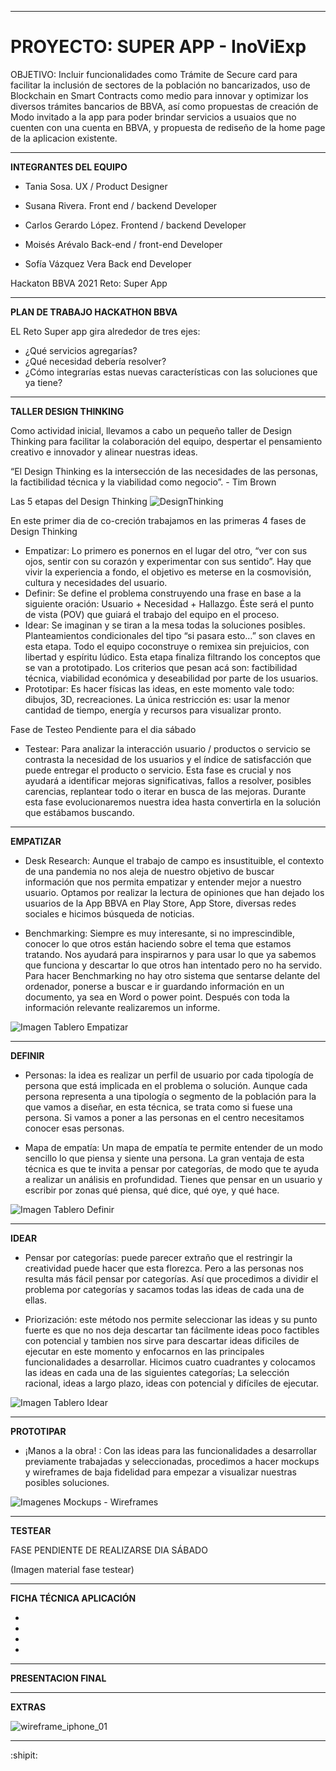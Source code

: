 --------------------------------------
# PROYECTO: SUPER APP - InoViExp
OBJETIVO: Incluir funcionalidades como Trámite de Secure card para facilitar la inclusión de sectores de la población no bancarizados, uso de Blockchain en Smart Contracts como medio para innovar y optimizar los diversos trámites bancarios de BBVA, así como propuestas de creación de Modo invitado a la app para poder brindar servicios a usuaios que no cuenten con una cuenta en BBVA, y propuesta de rediseño de la home page de la aplicacion existente.

--------------------------------------
**INTEGRANTES DEL EQUIPO**
- Tania Sosa.
 UX / Product Designer

- Susana Rivera.
 Front end / backend Developer

- Carlos Gerardo López.
 Frontend / backend Developer

- Moisés Arévalo 
Back-end / front-end Developer

- Sofía Vázquez Vera 
Back end Developer


Hackaton BBVA 2021
Reto: Super App


-----------------------------------------------------------------------------------------------------------------------------------------------------------

 **PLAN DE TRABAJO HACKATHON BBVA**

EL Reto Super app gira alrededor de tres ejes:

 - ¿Qué servicios agregarías? 
 - ¿Qué necesidad debería resolver? 
 - ¿Cómo integrarías estas nuevas características con las soluciones que ya tiene?

-----------------------------------------------------------------------------------------------------------------------------------------------------------

**TALLER DESIGN THINKING**

Como actividad inicial, llevamos a cabo un pequeño taller de Design Thinking para facilitar la colaboración del equipo, despertar el pensamiento creativo e innovador y alinear nuestras ideas.

“El Design Thinking es la intersección de las necesidades de las personas, la factibilidad técnica y la viabilidad como negocio”. - Tim Brown

Las 5 etapas del Design Thinking
![DesignThinking](https://s3.console.aws.amazon.com/s3/object/masmujeresux.mx?region=us-east-1&prefix=img/sara/Design+thinking.jpg)

En este primer dia de co-creción trabajamos en las primeras 4 fases de Design Thinking
- Empatizar: Lo primero es ponernos en el lugar del otro, “ver con sus ojos, sentir con su corazón y experimentar con sus sentido”.
Hay que vivir la experiencia a fondo, el objetivo es meterse en la cosmovisión, cultura y necesidades del usuario.
- Definir: Se define el problema construyendo una frase en base a la siguiente oración: Usuario + Necesidad + Hallazgo.
Éste será el punto de vista (POV) que guiará el trabajo del equipo en el proceso.
- Idear: Se imaginan y se tiran a la mesa todas la soluciones posibles. Planteamientos condicionales del tipo “si pasara esto…” son claves en esta etapa.
Todo el equipo coconstruye o remixea sin prejuicios, con libertad y espíritu lúdico. 
Esta etapa finaliza filtrando los conceptos que se van a prototipado.
Los criterios que pesan acá son: factibilidad técnica, viabilidad económica y deseabilidad por parte de los usuarios.
- Prototipar: Es hacer físicas las ideas, en este momento vale todo: dibujos, 3D, recreaciones.
La única restricción es: usar la menor cantidad de tiempo, energía y recursos para visualizar pronto.

Fase de Testeo Pendiente para el dia sábado
- Testear: Para analizar la interacción usuario / productos o servicio se contrasta la necesidad de los usuarios y el índice de satisfacción que puede entregar el producto o servicio. 
Esta fase es crucial y nos ayudará a identificar mejoras significativas, fallos a resolver, posibles carencias, replantear todo o iterar en busca de las mejoras.
Durante esta fase evolucionaremos nuestra idea hasta convertirla en la solución que estábamos buscando.

-----------------------------------------------------------------------------------------------------------------------------------------------------------

**EMPATIZAR**

- Desk Research: Aunque el trabajo de campo es insustituible, el contexto de una pandemia no nos aleja de nuestro objetivo de buscar información que nos permita empatizar y entender mejor a nuestro usuario. Optamos por realizar la lectura de opiniones que han dejado los usuarios de la App BBVA en Play Store, App Store, diversas redes sociales e hicimos búsqueda de noticias. 

- Benchmarking: Siempre es muy interesante, si no imprescindible, conocer lo que otros están haciendo sobre el tema que estamos tratando. Nos ayudará para inspirarnos y para usar lo que ya sabemos que funciona y descartar lo que otros han intentado pero no ha servido. Para hacer Benchmarking no hay otro sistema que sentarse delante del ordenador, ponerse a buscar e ir guardando información en un documento, ya sea en Word o power point. Después con toda la información relevante realizaremos un informe.

![Imagen Tablero Empatizar](https://s3.console.aws.amazon.com/s3/object/masmujeresux.mx?region=us-east-1&prefix=img/sara/Empatizar.jpg)

------------------------------------------------------------------------------------------------------------------------------------------------------------------------------------------------------------
**DEFINIR**

- Personas: la idea es realizar un perfil de usuario por cada tipología de persona que está implicada en el problema o solución. Aunque cada persona representa a una tipología o segmento de la población para la que vamos a diseñar, en esta técnica, se trata como si fuese una persona. Si vamos a poner a las personas en el centro necesitamos conocer esas personas.

- Mapa de empatía: Un mapa de empatía te permite entender de un modo sencillo lo que piensa y siente una persona. La gran ventaja de esta técnica es que te invita a pensar por categorías, de modo que te ayuda a realizar un análisis en profundidad. Tienes que pensar en un usuario y escribir por zonas qué piensa, qué dice, qué oye, y qué hace. 

![Imagen Tablero Definir](https://s3.console.aws.amazon.com/s3/object/masmujeresux.mx?region=us-east-1&prefix=img/sara/Definir.jpg)


-----------------------------------------------------------------------------------
**IDEAR**

- Pensar por categorías: puede parecer extraño que el restringir la creatividad puede hacer que esta florezca. Pero a las personas nos resulta más fácil pensar por categorías. Así que procedimos a dividir el problema por categorías y sacamos todas las ideas de cada una de ellas.
 

- Priorización: este método nos permite seleccionar las ideas y su punto fuerte es que no nos deja descartar tan fácilmente ideas poco factibles con potencial y tambien nos sirve para descartar ideas dificiles de ejecutar en este momento y enfocarnos en las principales funcionalidades a desarrollar. 
Hicimos cuatro cuadrantes y colocamos las ideas en cada una de las siguientes categorías; La selección racional, ideas a largo plazo, ideas con potencial y difíciles de ejecutar.

![Imagen Tablero Idear](https://s3.amazonaws.com/masmujeresux.mx/img/sara/Idear.jpg)

-----------------------------------------------------------------------------------------------------------------------------------------------------------

**PROTOTIPAR**

- ¡Manos a la obra! : Con las ideas para las funcionalidades a desarrollar previamente trabajadas y seleccionadas, procedimos a hacer mockups y wireframes de baja fidelidad para empezar a visualizar nuestras posibles soluciones.

![Imagenes Mockups - Wireframes](https://s3.amazonaws.com/masmujeresux.mx/img/sara/Prototipar.jpg)

-----------------------------------------------------------------------------------------------------------------------------------------------------------
**TESTEAR**

FASE PENDIENTE DE REALIZARSE DIA SÁBADO

(Imagen material fase testear)

-----------------------------------------------------------------------------------------------------------------------------------------------------------

**FICHA TÉCNICA APLICACIÓN**
 
- 
-  
- 
- 


-----------------------------------------------------------------------------------------------------------------------------------------------------------
**PRESENTACION FINAL**



-----------------------------------------------------------------------------------------------------------------------------------------------------------
**EXTRAS**

![wireframe_iphone_01](https://user-images.githubusercontent.com/32877064/37888545-496b1762-3085-11e8-9403-bd042e8c935a.png)


-----------------------------------------------------------------------------------------------------------------------------------------------------------



:shipit:
